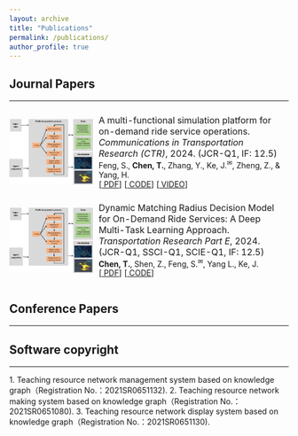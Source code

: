 ```yaml
---
layout: archive
title: "Publications"
permalink: /publications/
author_profile: true
---
```





## Journal Papers

<hr style="height:2px;border-width:0;color:gray;background-color:gray" />

<table style="width:100%;border:0px;border-spacing:0px;border-collapse:separate;margin-right:auto;margin-left:auto;"><tbody>


<tr onmouseout="font_stop()" onmouseover="font_start()" bgcolor="">
<td style="padding:0px;padding-bottom: 0px;width:30%;vertical-align:middle">
<img src="/images/research/feng2023multi.png" width="300px">
</td>
<td style="padding:10px;padding-bottom: 0px;width:70%;vertical-align:top">
<font size=3>  
A multi-functional simulation platform for on-demand ride service operations.
<em>Communications in Transportation Research (CTR)</em>, 2024. (JCR-Q1, IF: 12.5)
</font>
<br>
Feng, S., <strong>Chen, T.</strong>, Zhang, Y., Ke, J.<sup>✉</sup>, Zheng, Z., & Yang, H.
<br>
[<a href="https://arxiv.org/pdf/2303.12336"><i class="fa fa-file-pdf-o" aria-hidden="true"></i> PDF</a>]
[<a href="https://github.com/HKU-Smart-Mobility-Lab/Transportation_Simulator"><i class="fa fa-file-pdf-o" aria-hidden="true"></i> CODE</a>]
[<a href="https://youtu.be/q25L7lr77ms"><i class="fa fa-file-pdf-o" aria-hidden="true"></i> VIDEO</a>]
<br>
<p></p>
</td>
</tr>

<tr onmouseout="font_stop()" onmouseover="font_start()" bgcolor="">
<td style="padding:0px;padding-bottom: 0px;width:30%;vertical-align:middle">
<img src="/images/research/feng2023multi.png" width="300px">
</td>
<td style="padding:10px;padding-bottom: 0px;width:70%;vertical-align:top">
<font size=3>  
Dynamic Matching Radius Decision Model for On-Demand Ride Services: A Deep Multi-Task Learning Approach.
<em>Transportation Research Part E</em>, 2024. (JCR-Q1, SSCI-Q1, SCIE-Q1, IF: 12.5)
</font>
<br>
<strong>Chen, T.</strong>, Shen, Z., Feng, S.<sup>✉</sup>, Yang L., Ke, J.
<br>
[<a href=""><i class="fa fa-file-pdf-o" aria-hidden="true"></i> PDF</a>]
[<a href="[https://github.com/HKU-Smart-Mobility-Lab/Transportation_Simulator](https://github.com/HKU-Smart-Mobility-Lab/DL-MRD-Broadcasting)"><i class="fa fa-file-pdf-o" aria-hidden="true"></i> CODE</a>]
<br>
<p></p>
</td>
</tr>


</tbody>
</table>





## Conference Papers
<hr style="height:2px;border-width:0;color:gray;background-color:gray" />

## Software copyright
<hr style="height:2px;border-width:0;color:gray;background-color:gray" />
1. Teaching resource network management system based on knowledge graph（Registration No.：2021SR0651132).
2. Teaching resource network making system based on knowledge graph（Registration No.：2021SR0651080).
3. Teaching resource network display system based on knowledge graph（Registration No.：2021SR0651130).
